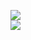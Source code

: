 [![](https://img.shields.io/badge/Made%20With-Github%20Spray-lightgrey.svg?style=for-the-badge&logo=github)](https://github.com/Annihil/github-spray#5553)  
[![](https://i.imgur.com/2DrTn0Z.gif)](https://github.com/Annihil/github-spray)